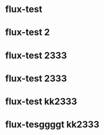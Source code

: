 # flux-test
# flux-test 2
# flux-test 2333
# flux-test 2333
# flux-test kk2333
# flux-tesggggt kk2333
